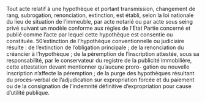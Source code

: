 Tout acte relatif à une hypothèque et portant transmission, changement de rang,
subrogation, renonciation, extinction, est établi, selon la loi nationale du lieu de situation de
l’immeuble, par acte notarié ou par acte sous seing privé suivant un modèle conforme aux
règles de l’Etat Partie concerné et publié comme l’acte par lequel cette hypothèque est
consentie ou constituée.
50’extinction de l’hypothèque conventionnelle ou judiciaire résulte : de
l’extinction de l’obligation principale ; de la renonciation du créancier à
l’hypothèque ; de la péremption de l’inscription attestée, sous sa
responsabilité, par le conservateur du registre de la publicité immobilière,
cette attestation devant mentionner qu’aucune proro- gation ou nouvelle
inscription n’affecte la péremption ;
de la purge des hypothèques résultant du procès-verbal de l’adjudication sur
expropriation forcée et du paiement ou de la consignation de l’indemnité
définitive d’expropriation pour cause d’utilité publique.